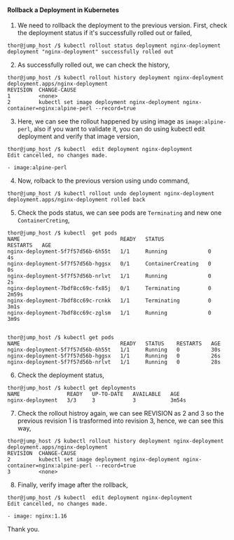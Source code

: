 #### Rollback a Deployment in Kubernetes

1. We need to rollback the deployment to the previous version. First, check the deployment status if it's successfully rolled out or failed,

```
thor@jump_host /$ kubectl rollout status deployment nginx-deployment
deployment "nginx-deployment" successfully rolled out
```

2. As successfully rolled out, we can check the history,

```
thor@jump_host /$ kubectl rollout history deployment nginx-deployment
deployment.apps/nginx-deployment
REVISION  CHANGE-CAUSE
1         <none>
2         kubectl set image deployment nginx-deployment nginx-container=nginx:alpine-perl --record=true
```

3. Here, we can see the rollout happened by using image as `image:alpine-perl`, also if you want to validate it, you can do using kubectl edit deployment and verify that image version,

```
thor@jump_host /$ kubectl  edit deployment nginx-deployment
Edit cancelled, no changes made.

- image:alpine-perl
```

4. Now, rolback to the previous version using undo command,

```
thor@jump_host /$ kubectl rollout undo deployment nginx-deployment
deployment.apps/nginx-deployment rolled back
```

5. Check the pods status, we can see pods are `Terminating` and new one `ContainerCreting`,

```
thor@jump_host /$ kubectl  get pods
NAME                                READY   STATUS              RESTARTS   AGE
nginx-deployment-5f7f57d56b-6h55t   1/1     Running             0          4s
nginx-deployment-5f7f57d56b-hggsx   0/1     ContainerCreating   0          0s
nginx-deployment-5f7f57d56b-nrlvt   1/1     Running             0          2s
nginx-deployment-7bdf8cc69c-fx85j   0/1     Terminating         0          2m59s
nginx-deployment-7bdf8cc69c-rcnkk   1/1     Terminating         0          3m1s
nginx-deployment-7bdf8cc69c-zglsm   1/1     Running             0          3m9s


thor@jump_host /$ kubectl get pods
NAME                                READY   STATUS    RESTARTS   AGE
nginx-deployment-5f7f57d56b-6h55t   1/1     Running   0          30s
nginx-deployment-5f7f57d56b-hggsx   1/1     Running   0          26s
nginx-deployment-5f7f57d56b-nrlvt   1/1     Running   0          28s
```

6. Check the deployment status,

```
thor@jump_host /$ kubectl get deployments
NAME               READY   UP-TO-DATE   AVAILABLE   AGE
nginx-deployment   3/3     3            3           3m54s
```

7. Check the rollout histroy again, we can see REVISION as 2 and 3 so the previous revision 1 is trasformed into revision 3, hence, we can see this way,

```
thor@jump_host /$ kubectl rollout history deployment nginx-deployment
deployment.apps/nginx-deployment
REVISION  CHANGE-CAUSE
2         kubectl set image deployment nginx-deployment nginx-container=nginx:alpine-perl --record=true
3         <none>
```

8. Finally, verify image after the rollback,

```
thor@jump_host /$ kubectl  edit deployment nginx-deployment
Edit cancelled, no changes made.

- image: nginx:1.16
```

Thank you.

